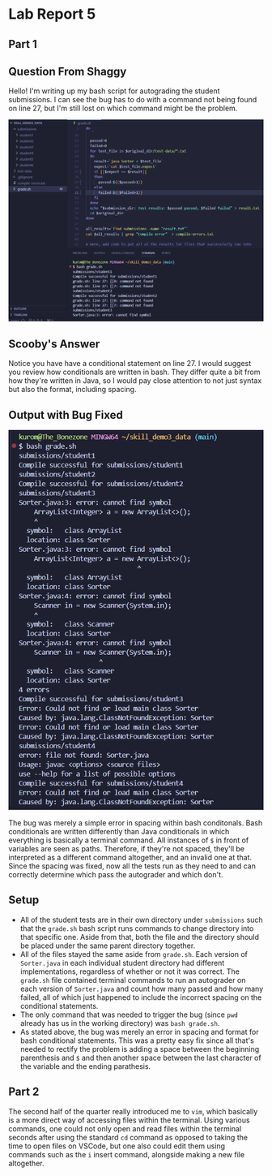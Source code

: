 # Lab Report 5
## Part 1
## Question From Shaggy

Hello! I'm writing up my bash script for autograding the student submissions. I can see the bug has to do with a command not being found on line 27, but I'm still lost on which command might be the problem.

![Image](report5-1.png)

## Scooby's Answer

Notice you have have a conditional statement on line 27. I would suggest you review how conditionals are written in bash. They differ quite a bit from how they're written in Java, so I would pay close attention to not just syntax but also the format, including spacing.

## Output with Bug Fixed

![Image](report5-2.png)

The bug was merely a simple error in spacing within bash conditonals. Bash conditionals are written differently than Java conditionals in which everything is basically a terminal command. All instances of `$` in front of variables are seen as paths. Therefore, if they're not spaced, they'll be interpreted as a different command altogether, and an invalid one at that. Since the spacing was fixed, now all the tests run as they need to and can correctly determine which pass the autograder and which don't.

## Setup
* All of the student tests are in their own directory under `submissions` such that the `grade.sh` bash script runs commands to change directory into that specific one. Aside from that, both the file and the directory should be placed under the same parent directory together.
* All of the files stayed the same aside from `grade.sh`. Each version of `Sorter.java` in each individual student directory had different implementations, regardless of whether or not it was correct. The `grade.sh` file contained terminal commands to run an autograder on each version of `Sorter.java` and count how many passed and how many failed, all of which just happened to include the incorrect spacing on the conditional statements.
* The only command that was needed to trigger the bug (since `pwd` already has us in the working directory) was `bash grade.sh`.
* As stated above, the bug was merely an error in spacing and format for bash conditional statements. This was a pretty easy fix since all that's needed to rectify the problem is adding a space between the beginning parenthesis and `$` and then another space between the last character of the variable and the ending parathesis.

## Part 2

The second half of the quarter really introduced me to `vim`, which basically is a more direct way of accessing files within the terminal. Using various commands, one could not only open and read files within the terminal seconds after using the standard `cd` command as opposed to taking the time to open files on VSCode, but one also could edit them using commands such as the `i` insert command, alongside making a new file altogether.
